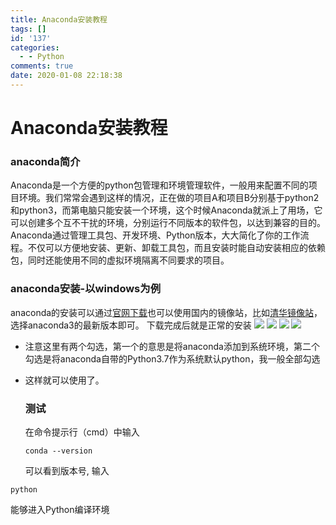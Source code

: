 ```yaml
---
title: Anaconda安装教程
tags: []
id: '137'
categories:
  - - Python
comments: true
date: 2020-01-08 22:18:38
---
```


# Anaconda安装教程

### anaconda简介

Anaconda是一个方便的python包管理和环境管理软件，一般用来配置不同的项目环境。我们常常会遇到这样的情况，正在做的项目A和项目B分别基于python2和python3，而第电脑只能安装一个环境，这个时候Anaconda就派上了用场，它可以创建多个互不干扰的环境，分别运行不同版本的软件包，以达到兼容的目的。 Anaconda通过管理工具包、开发环境、Python版本，大大简化了你的工作流程。不仅可以方便地安装、更新、卸载工具包，而且安装时能自动安装相应的依赖包，同时还能使用不同的虚拟环境隔离不同要求的项目。

### anaconda安装-以windows为例

anaconda的安装可以通过[官网下载](https://www.anaconda.com/distribution/)也可以使用国内的镜像站，比如[清华镜像站](https://mirrors.tuna.tsinghua.edu.cn/anaconda/archive/)，选择anaconda3的最新版本即可。 下载完成后就是正常的安装 ![](https://img.wush.cc/16311033266533.jpg) ![](https://img.wush.cc/16311033266555.jpg) ![](https://img.wush.cc/16311033266572.jpg) ![](https://img.wush.cc/16311033266591.jpg)

*   注意这里有两个勾选，第一个的意思是将anaconda添加到系统环境，第二个勾选是将anaconda自带的Python3.7作为系统默认python，我一般全部勾选
*   这样就可以使用了。
    
    ### 测试
    
    在命令提示行（cmd）中输入
    
    ```
    conda --version
    ```
    
    可以看到版本号, 输入
    

```
python
```

能够进入Python编译环境